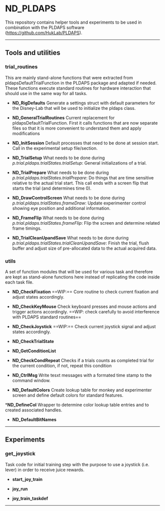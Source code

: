 ND_PLDAPS
==========

This repository contains helper tools and experiments to be used in combination with the PLDAPS software (https://github.com/HukLab/PLDAPS).

***
## Tools and utilities

### trial_routines
This are mainly stand-alone functions that were extracted from pldapsDefaultTrialFunction in the PLDAPS package and adapted if needed. These functions execute standard routines for hardware interaction that should use in the same way for all tasks.

* __ND_RigDefaults__ 
Generate a settings struct with default parameters for the Disney-Lab that will be used to initialize the pldaps class.

* __ND_GeneralTrialRoutines__
Current replacement for pldapsDefaultTrialFunction. First it calls functions that are now separate files so that it is more convenient to understand them and apply modifications

* __ND_InitSession__
Default processes that need to be done at session start. Call in the experimental setup file/section.

* __ND_TrialSetup__ 
What needs to be done during *p.trial.pldaps.trialStates.trialSetup*: General initializations of a trial.

* __ND_TrialPrepare__ 
What needs to be done during *p.trial.pldaps.trialStates.trialPrepare*: Do things that are time sensitive relative to the actual trial start. This call ends with a screen flip that starts the trial (and determines time 0).

* __ND_DrawControlScreen__
What needs to be done during *p.trial.pldaps.trialStates.frameDraw*: Update experimenter control showing eye position and additional information.

* __ND_FrameFlip__
What needs to be done during *p.trial.pldaps.trialStates.frameFlip*: Flip the screen and determine related frame timings.

* __ND_TrialCleanUpandSave__ 
What needs to be done during *p.trial.pldaps.trialStates.trialCleanUpandSave*: Finish the trial, flush buffer and adjust size of pre-allocated data to the actual acquired data.

### utils

A set of function modules that will be used for various task and therefore are kept as stand-alone functions here instead of replicating the code inside each task file.

* __ND_CheckFixation__ 
==WIP:== Core routine to check current fixation and adjust states accordingly.

* __ND_CheckKeyMouse__ 
Check keyboard presses and mouse actions and trigger actions accordingly. ==WIP: check carefully to avoid interference with PLDAPS standard routines==

* __ND_CheckJoystick__ 
==WIP:== Check current joystick signal and adjust states accordingly.

* __ND_CheckTrialState__ 

* __ND_GetConditionList__ 

* __ND_CheckCondRepeat__ 
Checks if a trials counts as completed trial for the current condition, if not, repeat this condition

* __ND_CtrlMsg__ 
Write tesxt messages with a formated time stamp to the command window.

* __ND_DefaultColors__ 
Create lookup table for monkey and experimenter screen and define default colors for standard features.

*__ND_DefineCol__
Wrapper to determine color lookup table entries and to created associated handles.

* __ND_DefaultBitNames__ 


***
## Experiments

### get_joystick

Task code for initial training step with the purpose to use a joystick (i.e. lever) in order to receive juice rewards.

* __start_joy_train__

* __joy_run__

* __joy_train_taskdef__


***



